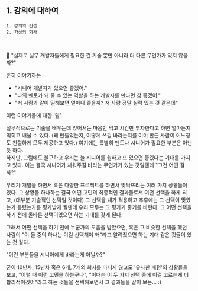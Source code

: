 ## 1. 강의에 대하여

```
1. 강의의 컨셉
2. 가상의 회사
```

<br />

🤔 "실제로 실무 개발자들에게 필요한 건 기술 뿐만 아니라 더 다른 무언가가 있지 않을까?"<br />

흔히 이야기하는

- "시니어 개발자가 있으면 좋겠어."
- "나의 멘토가 돼 줄 수 있는 역할을 하는 개발자를 만나면 참 좋겠어."
- "저 사람과 같이 일해보면 얼마나 좋을까? 저 사람 정말 실력 있는 것 같은데"

이런 이야기들에 대한 '답'.

실무적으로는 기술을 배우는데 있어서는 마음만 먹고 시간만 투자한다고 하면 얼마든지 익히고 배울 수 있다. (왜 만들었는지, 어떻게 쓰길 바라는지를 이미 만든 사람이 어느정도 친절하게 모두 제공하고 있다.) 여기에는 특별히 멘토나 시니어가 필요한 부분은 아닌 듯 하다. <br />
하지만, 그럼에도 불구하고 우리는 늘 시니어를 원하고 또 있으면 좋겠다는 기대를 가지고 있다. 이는 결국 시니어가 채워주길 바라는 무언가가 있는 것일텐데 "그건 어떤 걸까?"

우리가 개발을 하면서 혹은 다양한 프로젝트를 하면서 맞닥뜨리는 여러 가지 상황들이 있다. 그 상황들 하나하는 결국 어떤 고민의 최종적인 결과물로서 어떤 선택을 하게 되고, (대부분 기술적인 선택일 것이다) 그 선택을 내가 적용하고 추후에는 그 선택이 맞았는가 틀렸는가를 평가받게 될덴데 우리 모두는 그 평가가 좋기를 바란다. 그 어떤 선택을 하기 전에 올바른 선택이었으면 하는 기대를 갖게 된다.<br />

그래서 어떤 선택을 하기 전에 누군가의 도움을 받았으면, 혹은 그 비슷한 선택을 했던 사람이 "이 둘 중의 하나는 이걸 선택해야 돼"라고 알려줬으면 하는 기대 같은 것들이 있는 것 같다.<br />

"이런 부분들을 시니어에게 바라는게 아닐까?"<br />

굳이 10년차, 15년차 혹은 6개, 7개의 회사를 다니지 않고도 '유사한 패턴'의 상황들을 보고, "이럴 때 이런 고민을 하는구나", "이때는 이 두 가지 선택 중에 이걸 고르는게 더 합리적이겠어"라고 하는 것들을 선택해보면서 그 결과들을 같이 보는... :)
